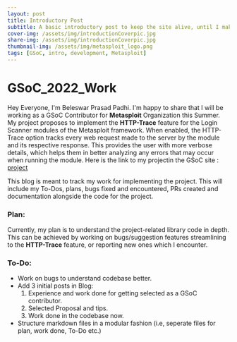 ```yaml
---
layout: post
title: Introductory Post
subtitle: A basic introductory post to keep the site alive, until I make the real blog post
cover-img: /assets/img/introductionCoverpic.jpg
share-img: /assets/img/introductionCoverpic.jpg
thumbnail-img: /assets/img/metasploit_logo.png
tags: [GSoC, intro, development, Metasploit]
---
```


# GSoC_2022_Work  
  
Hey Everyone, I'm Beleswar Prasad Padhi. I'm happy to share that I will be working as a GSoC Contributor for **Metasploit** Organization this Summer. My project proposes to implement the **HTTP-Trace** feature for the Login Scanner modules of the Metasploit framework. When enabled, the HTTP-Trace option tracks every web request made to the server by the module and its respective response. This provides the user with more verbose details, which helps them in better analyzing any errors that may occur when running the module. Here is the link to my projectin the GSoC site : [project](https://summerofcode.withgoogle.com/programs/2022/projects/I4PxrljP) 
  
This blog is meant to track my work for implementing the project. This will include my To-Dos, plans, bugs fixed and encountered, PRs created and documentation alongside the code for the project.  
  
### Plan:  
  
Currently, my plan is to understand the project-related library code in depth. This can be achieved by working on bugs/suggestion features streamlining to the **HTTP-Trace** feature, or reporting new ones which I encounter.  
  
### To-Do:  
  
* Work on bugs to understand codebase better.  
* Add 3 initial posts in Blog:  
    1. Experience and work done for getting selected as a GSoC contributor.  
    2. Selected Proposal and tips.  
    3. Work done in the codebase now.  
* Structure markdown files in a modular fashion (i.e, seperate files for plan, work done, To-Do etc.)  
  

